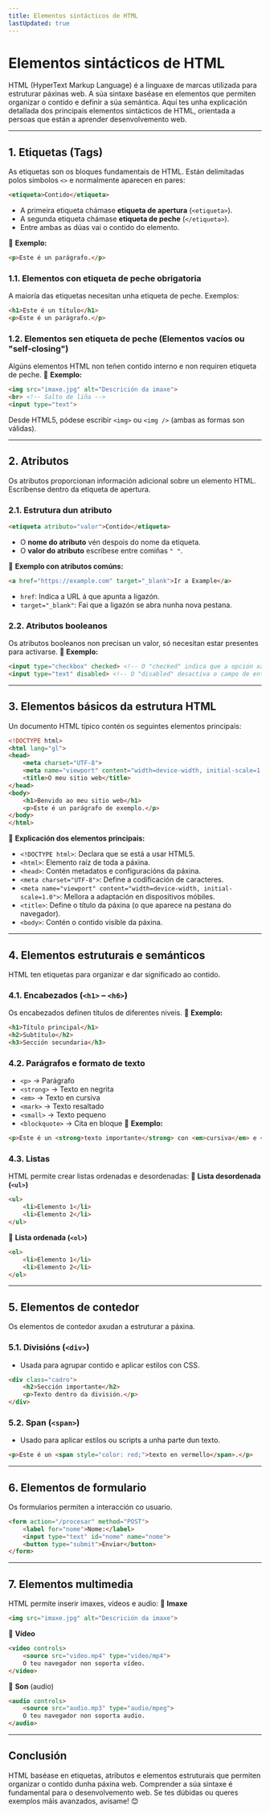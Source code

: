 ```yaml
---
title: Elementos sintácticos de HTML
lastUpdated: true
---
```


# Elementos sintácticos de HTML

HTML (HyperText Markup Language) é a linguaxe de marcas utilizada para estruturar páxinas web. A súa sintaxe baséase en elementos que permiten organizar o contido e definir a súa semántica. Aquí tes unha explicación detallada dos principais elementos sintácticos de HTML, orientada a persoas que están a aprender desenvolvemento web.

------

## **1. Etiquetas (Tags)**

As etiquetas son os bloques fundamentais de HTML. Están delimitadas polos símbolos `<>` e normalmente aparecen en pares:

```html
<etiqueta>Contido</etiqueta>
```

- A primeira etiqueta chámase **etiqueta de apertura** (`<etiqueta>`).
- A segunda etiqueta chámase **etiqueta de peche** (`</etiqueta>`).
- Entre ambas as dúas vai o contido do elemento.

🔹 **Exemplo:**

```html
<p>Este é un parágrafo.</p>
```

### **1.1. Elementos con etiqueta de peche obrigatoria**

A maioría das etiquetas necesitan unha etiqueta de peche. Exemplos:

```html
<h1>Este é un título</h1>
<p>Este é un parágrafo.</p>
```

### **1.2. Elementos sen etiqueta de peche (Elementos vacíos ou "self-closing")**

Algúns elementos HTML non teñen contido interno e non requiren etiqueta de peche.
 🔹 **Exemplo:**

```html
<img src="imaxe.jpg" alt="Descrición da imaxe">
<br> <!-- Salto de liña -->
<input type="text">
```

Desde HTML5, pódese escribir `<img>` ou `<img />` (ambas as formas son válidas).

------

## **2. Atributos**

Os atributos proporcionan información adicional sobre un elemento HTML. Escríbense dentro da etiqueta de apertura.

### **2.1. Estrutura dun atributo**

```html
<etiqueta atributo="valor">Contido</etiqueta>
```

- O **nome do atributo** vén despois do nome da etiqueta.
- O **valor do atributo** escríbese entre comiñas `" "`.

🔹 **Exemplo con atributos comúns:**

```html
<a href="https://example.com" target="_blank">Ir a Example</a>
```

- `href`: Indica a URL á que apunta a ligazón.
- `target="_blank"`: Fai que a ligazón se abra nunha nova pestana.

### **2.2. Atributos booleanos**

Os atributos booleanos non precisan un valor, só necesitan estar presentes para activarse.
 🔹 **Exemplo:**

```html
<input type="checkbox" checked> <!-- O "checked" indica que a opción xa está seleccionada -->
<input type="text" disabled> <!-- O "disabled" desactiva o campo de entrada -->
```

------

## **3. Elementos básicos da estrutura HTML**

Un documento HTML típico contén os seguintes elementos principais:

```html
<!DOCTYPE html>
<html lang="gl">
<head>
    <meta charset="UTF-8">
    <meta name="viewport" content="width=device-width, initial-scale=1.0">
    <title>O meu sitio web</title>
</head>
<body>
    <h1>Benvido ao meu sitio web</h1>
    <p>Este é un parágrafo de exemplo.</p>
</body>
</html>
```

🔹 **Explicación dos elementos principais:**

- `<!DOCTYPE html>`: Declara que se está a usar HTML5.
- `<html>`: Elemento raíz de toda a páxina.
- `<head>`: Contén metadatos e configuracións da páxina.
- `<meta charset="UTF-8">`: Define a codificación de caracteres.
- `<meta name="viewport" content="width=device-width, initial-scale=1.0">`: Mellora a adaptación en dispositivos móbiles.
- `<title>`: Define o título da páxina (o que aparece na pestana do navegador).
- `<body>`: Contén o contido visible da páxina.

------

## **4. Elementos estruturais e semánticos**

HTML ten etiquetas para organizar e dar significado ao contido.

### **4.1. Encabezados** (`<h1>` – `<h6>`)

Os encabezados definen títulos de diferentes niveis.
 🔹 **Exemplo:**

```html
<h1>Título principal</h1>
<h2>Subtítulo</h2>
<h3>Sección secundaria</h3>
```

### **4.2. Parágrafos e formato de texto**

- `<p>` → Parágrafo
- `<strong>` → Texto en negrita
- `<em>` → Texto en cursiva
- `<mark>` → Texto resaltado
- `<small>` → Texto pequeno
- `<blockquote>` → Cita en bloque
   🔹 **Exemplo:**

```html
<p>Este é un <strong>texto importante</strong> con <em>cursiva</em> e <mark>resaltado</mark>.</p>
```

### **4.3. Listas**

HTML permite crear listas ordenadas e desordenadas: 🔹 **Lista desordenada (`<ul>`)**

```html
<ul>
    <li>Elemento 1</li>
    <li>Elemento 2</li>
</ul>
```

🔹 **Lista ordenada (`<ol>`)**

```html
<ol>
    <li>Elemento 1</li>
    <li>Elemento 2</li>
</ol>
```

------

## **5. Elementos de contedor**

Os elementos de contedor axudan a estruturar a páxina.

### **5.1. Divisións (`<div>`)**

- Usada para agrupar contido e aplicar estilos con CSS.

```html
<div class="cadro">
    <h2>Sección importante</h2>
    <p>Texto dentro da división.</p>
</div>
```

### **5.2. Span (`<span>`)**

- Usado para aplicar estilos ou scripts a unha parte dun texto.

```html
<p>Este é un <span style="color: red;">texto en vermello</span>.</p>
```

------

## **6. Elementos de formulario**

Os formularios permiten a interacción co usuario.

```html
<form action="/procesar" method="POST">
    <label for="nome">Nome:</label>
    <input type="text" id="nome" name="nome">
    <button type="submit">Enviar</button>
</form>
```

------

## **7. Elementos multimedia**

HTML permite inserir imaxes, vídeos e audio: 🔹 **Imaxe**

```html
<img src="imaxe.jpg" alt="Descrición da imaxe">
```

🔹 **Vídeo**

```html
<video controls>
    <source src="video.mp4" type="video/mp4">
    O teu navegador non soporta vídeo.
</video>
```

🔹 **Son** (audio)

```html
<audio controls>
    <source src="audio.mp3" type="audio/mpeg">
    O teu navegador non soporta audio.
</audio>
```

------

## **Conclusión**

HTML baséase en etiquetas, atributos e elementos estruturais que permiten organizar o contido dunha páxina web. Comprender a súa sintaxe é fundamental para o desenvolvemento web. Se tes dúbidas ou queres exemplos máis avanzados, avísame! 😊